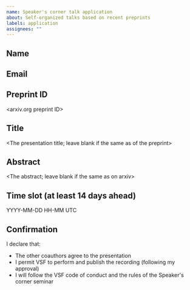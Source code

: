 ```yaml
---
name: Speaker's corner talk application
about: Self-organized talks based on recent preprints
labels: application
assignees: ""
---
```


<!-- please provide your information below. Do not remove or change the formatting -->

## Name

<your full name>

## Email

<your contact email: we send the meeting passcode there>

## Preprint ID

<arxiv.org preprint ID>

## Title

<The presentation title; leave blank if the same as of the preprint>

## Abstract

<The abstract; leave blank if the same as on arxiv>

## Time slot (at least 14 days ahead)

YYYY-MM-DD HH-MM UTC

## Confirmation

I declare that:

- The other coauthors agree to the presentation
- I permit VSF to perform and publish the recording (following my approval)
- I will follow the VSF code of conduct and the rules of the Speaker's corner seminar
